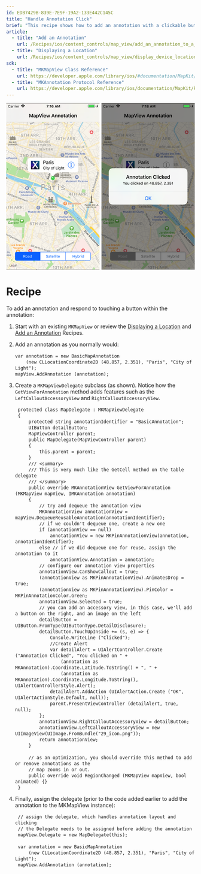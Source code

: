 ```yaml
---
id: EDB7429B-839E-7E9F-19A2-133E442C145C
title: "Handle Annotation Click"
brief: "This recipe shows how to add an annotation with a clickable button to a map."
article:
  - title: "Add an Annotation" 
    url: /Recipes/ios/content_controls/map_view/add_an_annotation_to_a_map
  - title: "Displaying a Location" 
    url: /Recipes/ios/content_controls/map_view/display_device_location
sdk:
  - title: "MKMapView Class Reference" 
    url: https://developer.apple.com/library/ios/#documentation/MapKit/Reference/MKMapView_Class/MKMapView/MKMapView.html
  - title: "MKAnnotation Protocol Reference" 
    url: https://developer.apple.com/library/ios/documentation/MapKit/Reference/MKAnnotation_Protocol/
---
```



[ ![](Images/MapOverlayClick.png)](Images/MapOverlayClick.png)

# Recipe

To add an annotation and respond to touching a button within the
annotation:

1.  Start with an existing `MKMapView` or review the
  [Displaying a Location](/Recipes/ios/content_controls/map_view/display_device_location) and
  [Add an Annotation](/Recipes/ios/content_controls/map_view/add_an_annotation_to_a_map) Recipes.

2.  Add an annotation as you normally would:

		var annotation = new BasicMapAnnotation
			(new CLLocationCoordinate2D (48.857, 2.351), "Paris", "City of Light");
		mapView.AddAnnotation (annotation);

3. Create a `MKMapViewDelegate` subclass (as shown).
  Notice how the `GetViewForAnnotation` method adds features such as the `LeftCalloutAccessoryView` and `RightCalloutAccessoryView`.

		protected class MapDelegate : MKMapViewDelegate
		{
			protected string annotationIdentifier = "BasicAnnotation";
			UIButton detailButton;
			MapViewController parent;
			public MapDelegate(MapViewController parent)
			{
				this.parent = parent;
			}
			/// <summary>
			/// This is very much like the GetCell method on the table delegate
			/// </summary>
			public override MKAnnotationView GetViewForAnnotation (MKMapView mapView, IMKAnnotation annotation)
			{
				// try and dequeue the annotation view
				MKAnnotationView annotationView = mapView.DequeueReusableAnnotation(annotationIdentifier);
				// if we couldn't dequeue one, create a new one
				if (annotationView == null)
					annotationView = new MKPinAnnotationView(annotation, annotationIdentifier);
				else // if we did dequeue one for reuse, assign the annotation to it
					annotationView.Annotation = annotation;
				// configure our annotation view properties
				annotationView.CanShowCallout = true;
				(annotationView as MKPinAnnotationView).AnimatesDrop = true;
				(annotationView as MKPinAnnotationView).PinColor = MKPinAnnotationColor.Green;
				annotationView.Selected = true;
				// you can add an accessory view, in this case, we'll add a button on the right, and an image on the left
				detailButton = UIButton.FromType(UIButtonType.DetailDisclosure);
				detailButton.TouchUpInside += (s, e) => {
					Console.WriteLine ("Clicked");
					//Create Alert
					var detailAlert = UIAlertController.Create ("Annotation Clicked", "You clicked on " +
						(annotation as MKAnnotation).Coordinate.Latitude.ToString() + ", " +
						(annotation as MKAnnotation).Coordinate.Longitude.ToString(), UIAlertControllerStyle.Alert);
					detailAlert.AddAction (UIAlertAction.Create ("OK", UIAlertActionStyle.Default, null));
					parent.PresentViewController (detailAlert, true, null);
				};
				annotationView.RightCalloutAccessoryView = detailButton;
				annotationView.LeftCalloutAccessoryView = new UIImageView(UIImage.FromBundle("29_icon.png"));
				return annotationView;
			}

			// as an optimization, you should override this method to add or remove annotations as the
			// map zooms in or out.
			public override void RegionChanged (MKMapView mapView, bool animated) {}
		}

4. Finally, assign the delegate (prior to the code added earlier to add the annotation to the MKMapView instance):

		// assign the delegate, which handles annotation layout and clicking
		// the Delegate needs to be assigned before adding the annotation
		mapView.Delegate = new MapDelegate(this);

		var annotation = new BasicMapAnnotation
			(new CLLocationCoordinate2D (48.857, 2.351), "Paris", "City of Light");
		mapView.AddAnnotation (annotation);

